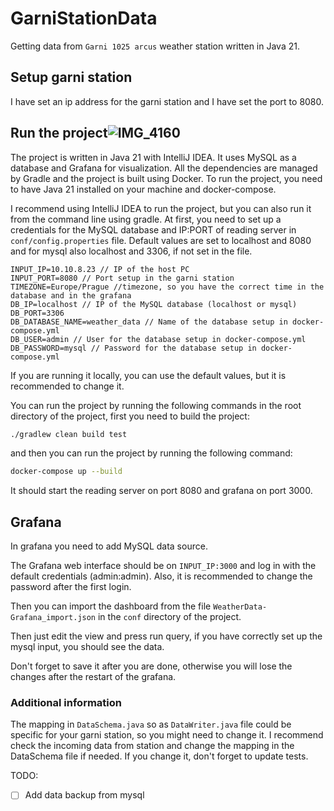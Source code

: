# GarniStationData
Getting data from `Garni 1025 arcus` weather station written in Java 21.

## Setup garni station
I have set an ip address for the garni station and I have set the port to 8080.


## Run the project![IMG_4160](https://github.com/user-attachments/assets/6f4fb03c-19c7-4006-805a-9bc1996fc177)

The project is written in Java 21 with IntelliJ IDEA. It uses MySQL as a database and Grafana for visualization.
All the dependencies are managed by Gradle and the project is built using Docker.
To run the project, you need to have Java 21 installed on your machine and docker-compose. 

I recommend using IntelliJ IDEA to run the project, but you can also run it from the command line using gradle.
At first, you need to set up a credentials for the MySQL database and IP:PORT of reading server in `conf/config.properties` file.
Default values are set to localhost and 8080 and for mysql also localhost and 3306, if not set in the file.

```properties
INPUT_IP=10.10.8.23 // IP of the host PC
INPUT_PORT=8080 // Port setup in the garni station
TIMEZONE=Europe/Prague //timezone, so you have the correct time in the database and in the grafana
DB_IP=localhost // IP of the MySQL database (localhost or mysql)
DB_PORT=3306
DB_DATABASE_NAME=weather_data // Name of the database setup in docker-compose.yml
DB_USER=admin // User for the database setup in docker-compose.yml
DB_PASSWORD=mysql // Password for the database setup in docker-compose.yml
```

If you are running it locally, you can use the default values, but it is recommended to change it.

You can run the project by running the following commands in the root directory of the project, first you need to build the project:

```bash
./gradlew clean build test
```

and then you can run the project by running the following command:

```bash
docker-compose up --build
```

It should start the reading server on port 8080 and grafana on port 3000.

## Grafana
In grafana you need to add MySQL data source.

The Grafana web interface should be on `INPUT_IP:3000` and log in with the default credentials (admin:admin). 
Also, it is recommended to change the password after the first login.

Then you can import the dashboard from the file `WeatherData-Grafana_import.json` in the `conf` directory of the project.

Then just edit the view and press run query, if you have correctly set up the mysql input, you should see the data.

Don't forget to save it after you are done, otherwise you will lose the changes after the restart of the grafana.

### Additional information
The mapping in `DataSchema.java` so as `DataWriter.java` file could be specific for your garni station, so you might need to change it.
I recommend check the incoming data from station and change the mapping in the DataSchema file if needed.
If you change it, don't forget to update tests.

TODO:
- [ ] Add data backup from mysql

